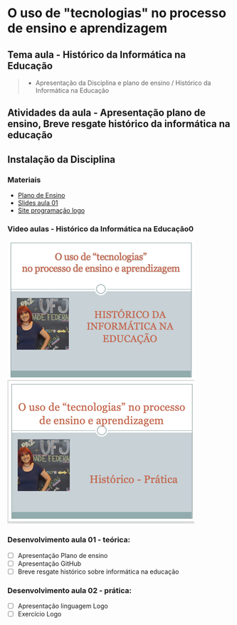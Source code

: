 # O uso de "tecnologias" no processo de ensino e aprendizagem
## Tema aula - Histórico da Informática na Educação
 
>  * Apresentação da Disciplina e plano de ensino / Histórico da Informática na Educação

## Atividades da aula - Apresentação plano de ensino, Breve resgate histórico da informática na educação

## Instalação da Disciplina

### Materiais
- [Plano de Ensino](plano_ensino_tecnologia.pdf)
- [Slides aula 01](historico.pdf)
- [Site programação logo](https://turtleacademy.com/)


### Video aulas  -  Histórico da Informática na Educação0
[![Aula - Historico](capa_aula01.png)](https://youtu.be/ZGX5UnzNQjs)
[![Aula - Historico - Pratica - Logo](capa_aula01_1.png)](https://youtu.be/a1INfBxXosQ)

### Desenvolvimento aula 01 - teórica: 

- [ ]  Apresentação Plano de ensino
- [ ]  Apresentação GitHub
- [ ]  Breve resgate histórico sobre informática na educação

### Desenvolvimento aula 02 - prática: 
- [ ]  Apresentação linguagem Logo
- [ ]  Exercício Logo
